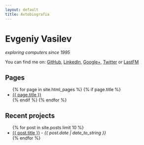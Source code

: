 ```yaml
---
layout: default
title: Avtobiografia
---
```


<div id="card">
  <h1>Evgeniy Vasilev</h1>
  <em>exploring computers since 1995</em>
</div>

You can find me on:
 [GitHub](https://github.com/aquilax),
 [LinkedIn](http://bg.linkedin.com/in/aquilax),
 [Google+](https://plus.google.com/103587746021296602888),
 [Twitter](http://twitter.com/aquilax) or
 [LastFM](http://www.last.fm/user/aquilax)

<div id="pages">
  <h2>Pages</h2>
  <ul>
    {% for page in site.html_pages %}
      {% if page.title %}
        <li><a href="{{ page.url }}">{{ page.title }}</a></li>
      {% endif %}
    {% endfor %}
  </ul>
</div>

<div id="projects">
  <h2>Recent projects</h2>
  <ul>
    {% for post in site.posts limit 10 %}
      <li><a href="{{ post.url }}">{{ post.title }}</a> - <em>{{ post.date | date_to_string }}</em></li>
    {% endfor %}
  </ul>
</div>


